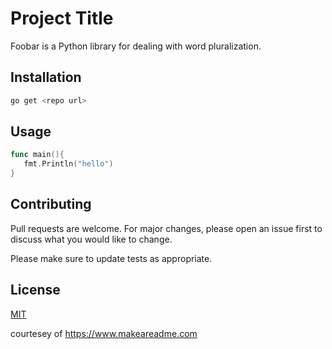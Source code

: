 # Project Title

Foobar is a Python library for dealing with word pluralization.

## Installation

```bash
go get <repo url>
```

## Usage

```go
func main(){
   fmt.Println("hello")
}
```

## Contributing
Pull requests are welcome. For major changes, please open an issue first to discuss what you would like to change.

Please make sure to update tests as appropriate.

## License
[MIT](https://choosealicense.com/licenses/mit/)

courtesey of https://www.makeareadme.com
